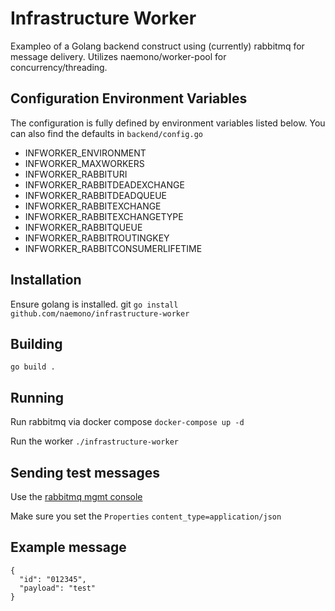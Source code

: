 # Infrastructure Worker

Exampleo of a Golang backend construct using (currently) rabbitmq for message delivery.  Utilizes naemono/worker-pool for concurrency/threading.

## Configuration Environment Variables
The configuration is fully defined by environment variables listed below.  You can also find the defaults in `backend/config.go`

* INFWORKER_ENVIRONMENT
* INFWORKER_MAXWORKERS
* INFWORKER_RABBITURI
* INFWORKER_RABBITDEADEXCHANGE
* INFWORKER_RABBITDEADQUEUE
* INFWORKER_RABBITEXCHANGE
* INFWORKER_RABBITEXCHANGETYPE
* INFWORKER_RABBITQUEUE
* INFWORKER_RABBITROUTINGKEY
* INFWORKER_RABBITCONSUMERLIFETIME

## Installation

Ensure golang is installed.
git
`go install github.com/naemono/infrastructure-worker`

## Building

`go build .`

## Running

Run rabbitmq via docker compose
`docker-compose up -d`

Run the worker
`./infrastructure-worker`

## Sending test messages

Use the [rabbitmq mgmt console](http://localhost:15672/)

Make sure you set the `Properties` `content_type=application/json`

## Example message

```
{
  "id": "012345",
  "payload": "test"
}
```
